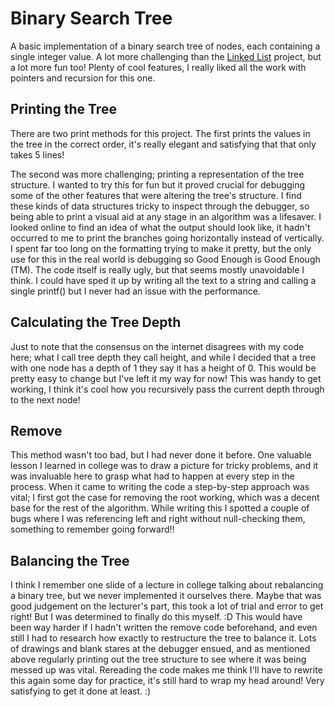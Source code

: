 # Binary Search Tree
A basic implementation of a binary search tree of nodes, each containing a single integer value. A lot more challenging than the [Linked List](https://github.com/Neil-Moran/CPP-Practice/tree/main/LinkedList) project, but a lot more fun too! Plenty of cool features, I really liked all the work with pointers and recursion for this one.

## Printing the Tree
There are two print methods for this project. The first prints the values in the tree in the correct order, it's really elegant and satisfying that that only takes 5 lines! 

The second was more challenging; printing a representation of the tree structure. I wanted to try this for fun but it proved crucial for debugging some of the other features that were altering the tree's structure. I find these kinds of data structures tricky to inspect through the debugger, so being able to print a visual aid at any stage in an algorithm was a lifesaver. I looked online to find an idea of what the output should look like, it hadn't occurred to me to print the branches going horizontally instead of vertically. I spent far too long on the formatting trying to make it pretty, but the only use for this in the real world is debugging so Good Enough is Good Enough (TM). The code itself is really ugly, but that seems mostly unavoidable I think. I could have sped it up by writing all the text to a string and calling a single printf() but I never had an issue with the performance.

## Calculating the Tree Depth
Just to note that the consensus on the internet disagrees with my code here; what I call tree depth they call height, and while I decided that a tree with one node has a depth of 1 they say it has a height of 0. This would be pretty easy to change but I've left it my way for now! This was handy to get working, I think it's cool how you recursively pass the current depth through to the next node!

## Remove
 This method wasn't too bad, but I had never done it before. One valuable lesson I learned in college was to draw a picture for tricky problems, and it was invaluable here to grasp what had to happen at every step in the process. When it came to writing the code a step-by-step approach was vital; I first got the case for removing the root working, which was a decent base for the rest of the algorithm. While writing this I spotted a couple of bugs where I was referencing left and right without null-checking them, something to remember going forward!!

## Balancing the Tree
I think I remember one slide of a lecture in college talking about rebalancing a binary tree, but we never implemented it ourselves there. Maybe that was good judgement on the lecturer's part, this took a lot of trial and error to get right! But I was determined to finally do this myself. :D This would have been way harder if I hadn't written the remove code beforehand, and even still I had to research how exactly to restructure the tree to balance it. Lots of drawings and blank stares at the debugger ensued, and as mentioned above regularly printing out the tree structure to see where it was being messed up was vital. Rereading the code makes me think I'll have to rewrite this again some day for practice, it's still hard to wrap my head around! Very satisfying to get it done at least. :)